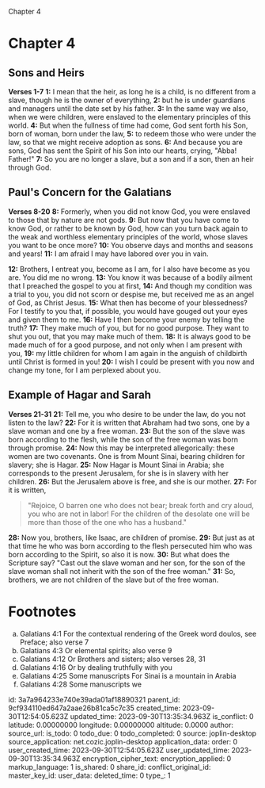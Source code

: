 Chapter 4

# Chapter 4
## Sons and Heirs
**Verses 1-7**
**1:** I mean that the heir, as long he is a child, is no different from a slave, though he is the owner of everything,
**2:** but he is under guardians and managers until the date set by his father.
**3:** In the same way we also, when we were children, were enslaved to the elementary principles of this world.
**4:** But when the fullness of time had come, God sent forth his Son, born of woman, born under the law,
**5:** to redeem those who were under the law, so that we might receive adoption as sons.
**6:** And because you are sons, God has sent the Spirit of his Son into our hearts, crying, "Abba! Father!"
**7:** So you are no longer a slave, but a son and if a son, then an heir through God.

## Paul's Concern for the Galatians
**Verses 8-20**
**8:** Formerly, when you did not know God, you were enslaved to those that by nature are not gods.
**9:** But now that you have come to know God, or rather to be known by God, how can you turn back again to the weak and worthless elementary principles of the world, whose slaves you want to be once more?
**10:** You observe days and months and seasons and years!
**11:** I am afraid I may have labored over you in vain.

**12:** Brothers, I entreat you, become as I am, for I also have become as you are. You did me no wrong.
**13:** You know it was because of a bodily ailment that I preached the gospel to you at first,
**14:** And though my condition was a trial to you, you did not scorn or despise me, but received me as an angel of God, as Christ Jesus.
**15:** What then has become of your blessedness? For I testify to you that, if possible, you would have gouged out your eyes and given them to me.
**16:** Have I then become your enemy by telling the truth?
**17:** They make much of you, but for no good purpose. They want to shut you out, that you may make much of them.
**18:** It is always good to be made much of for a good purpose, and not only when I am present with you,
**19:** my little children for whom I am again in the anguish of childbirth until Christ is formed in you!
**20:** I wish I could be present with you now and change my tone, for I am perplexed about you.

## Example of Hagar and Sarah
**Verses 21-31**
**21:** Tell me, you who desire to be under the law, do you not listen to the law?
**22:** For it is written that Abraham had two sons, one by a slave woman and one by a free woman.
**23:** But the son of the slave was born according to the flesh, while the son of the free woman was born through promise.
**24:** Now this may be interpreted allegorically: these women are two covenants. One is from Mount Sinai, bearing children for slavery; she is Hagar.
**25:** Now Hagar is Mount Sinai in Arabia; she corresponds to the present Jerusalem, for she is in slavery with her children.
**26:** But the Jerusalem above is free, and she is our mother.
**27:** For it is written,
> "Rejoice, O barren one who does not bear;
> break forth and cry aloud, you who are not in labor!
> For the children of the desolate one will be more than those of the one who has a husband."

**28:** Now you, brothers, like Isaac, are children of promise.
**29:** But just as at that time he who was born according to the flesh persecuted him who was born according to the Spirit, so also it is now.
**30:** But what does the Scripture say? "Cast out the slave woman and her son, for the son of the slave woman shall not inherit with the son of the free woman."
**31:** So, brothers, we are not children of the slave but of the free woman. 

# Footnotes
<ol type='a'>
	<li>Galatians 4:1 For the contextual rendering of the Greek word doulos, see Preface; also verse 7</li>
	<li>Galatians 4:3 Or elemental spirits; also verse 9</li>
	<li>Galatians 4:12 Or Brothers and sisters; also verses 28, 31</li>
	<li>Galatians 4:16 Or by dealing truthfully with you</li>
	<li>Galatians 4:25 Some manuscripts For Sinai is a mountain in Arabia</li>
	<li>Galatians 4:28 Some manuscripts we</li>
</ol>


id: 3a7a964233e740e39ada01af18890321
parent_id: 9cf934110ed647a2aae26b81ca5c7c35
created_time: 2023-09-30T12:54:05.623Z
updated_time: 2023-09-30T13:35:34.963Z
is_conflict: 0
latitude: 0.00000000
longitude: 0.00000000
altitude: 0.0000
author: 
source_url: 
is_todo: 0
todo_due: 0
todo_completed: 0
source: joplin-desktop
source_application: net.cozic.joplin-desktop
application_data: 
order: 0
user_created_time: 2023-09-30T12:54:05.623Z
user_updated_time: 2023-09-30T13:35:34.963Z
encryption_cipher_text: 
encryption_applied: 0
markup_language: 1
is_shared: 0
share_id: 
conflict_original_id: 
master_key_id: 
user_data: 
deleted_time: 0
type_: 1